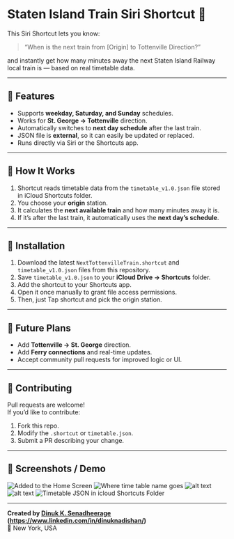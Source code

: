 # Staten Island Train Siri Shortcut 🚆

This Siri Shortcut lets you know:
> “When is the next train from [Origin] to Tottenville Direction?”

and instantly get how many minutes away the next Staten Island Railway local train is — based on real timetable data.

---

## 🔧 Features
- Supports **weekday, Saturday, and Sunday** schedules.
- Works for **St. George → Tottenville** direction.  
- Automatically switches to **next day schedule** after the last train.
- JSON file is **external**, so it can easily be updated or replaced.
- Runs directly via Siri or the Shortcuts app.

---

## 🧠 How It Works
1. Shortcut reads timetable data from the `timetable_v1.0.json` file stored in iCloud Shortcuts folder.
2. You choose your **origin** station.
3. It calculates the **next available train** and how many minutes away it is.
4. If it’s after the last train, it automatically uses the **next day’s schedule**.

---

## 📂 Installation
1. Download the latest `NextTottenvilleTrain.shortcut` and `timetable_v1.0.json` files from this repository.
2. Save `timetable_v1.0.json` to your **iCloud Drive → Shortcuts** folder.
3. Add the shortcut to your Shortcuts app.
4. Open it once manually to grant file access permissions.
5. Then, just Tap shortcut and pick the origin station.
---

## 🧩 Future Plans
- Add **Tottenville → St. George** direction.
- Add **Ferry connections** and real-time updates.
- Accept community pull requests for improved logic or UI.

---

## 🤝 Contributing
Pull requests are welcome!  
If you’d like to contribute:
1. Fork this repo.
2. Modify the `.shortcut` or `timetable.json`.
3. Submit a PR describing your change.

---

## 📸 Screenshots / Demo
![Added to the Home Screen](<Screenshot Shortcut.png>) ![Where time table name goes](<Screenshot JSON timetable name.png>) ![alt text](<Screenshot Station List 2.PNG>) ![alt text](<Screenshot Station List 1.PNG>) ![Timetable  JSON in icloud Shortcuts Folder](<Timetable  JSON.png>)



---

**Created by [Dinuk K. Senadheerage](https://github.com/dTitanium) (https://www.linkedin.com/in/dinuknadishan/)**  
📍 New York, USA
